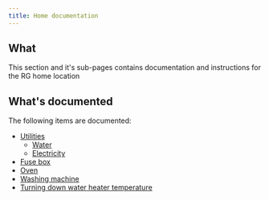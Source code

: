 ```yaml
---
title: Home documentation
---
```


## What

This section and it's sub-pages contains documentation and instructions for the RG home location

## What's documented

The following items are documented:

* [Utilities](utilities/index.md)
    * [Water](utilities/water.md)
    * [Electricity](utilities/electricity.md)
* [Fuse box](cu/consumer-unit.md)
* [Oven](oven/oven.md)
* [Washing machine](washing/washing-machine.md)
* [Turning down water heater temperature](water-heater/reduce-temperature.md)
